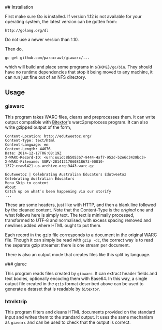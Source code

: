 
## Installation

First make sure Go is installed. If version 1.12 is not available for your
operating system, the latest version can be gotten from:

    http://golang.org/dl

Do not use a newer version than 1.10.

Then do,

    go get github.com/paracrawl/giawarc/...

which will build and place some programs in `${HOME}/go/bin`. They
should have no runtime dependencies that stop it being moved to any machine,
it can run just fine out of an NFS directory.

## Usage

### giawarc

This program takes WARC files, cleans and preprocesses them. It can write
output compatible with [Bitextor][1]'s warc2preprocess program. It can
also write gzipped output of the form,

    Content-Location: http://edutweetoz.org/
    Content-Type: text/html
    Content-Language: en
    Content-Length: 44676
    Date: 2014-12-17T06:08:19Z
    X-WARC-Record-ID: <urn:uuid:8b505367-9444-4af7-952d-b2e6d3430bc3>
    X-WARC-Filename: SURV-20141217060818673-00010-1372~crawl421.us.archive.org~9443.warc.gz
    
    Edutweetoz | Celebrating Australian Educators Edutweetoz
    Celebrating Australian Educators
    Menu Skip to content
    About
    Catch up on what’s been happening via our storify
    ...
    
These are some headers, just like with HTTP, and then a blank line followed
by the cleaned content. Note that the Content-Type is the *original* one and
what follows here is simply text. The text is minimally processed, transformed
to UTF-8 and normalised, with excess spacing removed and newlines added where
HTML ought to put them.

Each record in the gzip file corresponds to a document in the original WARC 
file. Though it can simply be read with `gzip -dc`, the correct way is to 
read the separate gzip streamsr: there is one stream per document.

There is also an output mode that creates files like this split by language.

[1]: https://github.com/bitextor/bitextor

### giarec

This program reads files created by `giawarc`. It can extract header fields
and text bodies, optionally encoding them with Base64. In this way, a single
output file created in the `gzip` format described above can be used to
generate a dataset that is readable by `bitextor`.

### htmlstrip

This program filters and cleans HTML documents provided on the standard input
and writes them to the standard output. It uses the same mechanism as `giawarc`
and can be used to check that the output is correct.

